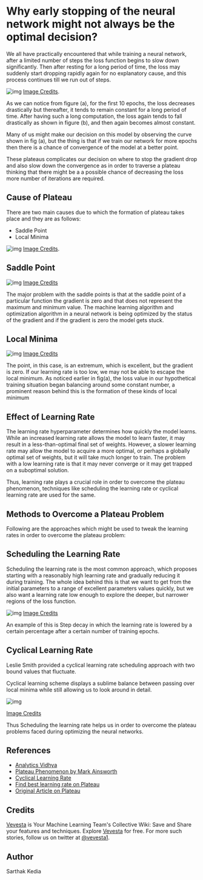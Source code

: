 # Why early stopping of the neural network might not always be the optimal decision?
We all have practically encountered that while training a neural network, after a limited number of steps the loss function begins to slow down significantly. Then after resting for a long period of time, the loss may suddenly start dropping rapidly again for no explanatory cause, and this process continues till we run out of steps.

![img](https://cdn-images-1.medium.com/max/900/0*rA05n6siCddLinjn.png)
[Image Credits](https://cdn-images-1.medium.com/max/900/0*rA05n6siCddLinjn.png).

As we can notice from figure (a), for the first 10 epochs, the loss decreases drastically but thereafter, it tends to remain constant for a long period of time. After having such a long computation, the loss again tends to fall drastically as shown in figure (b), and then again becomes almost constant.

Many of us might make our decision on this model by observing the curve shown in fig (a), but the thing is that if we train our network for more epochs then there is a chance of convergence of the model at a better point.

These plateaus complicates our decision on where to stop the gradient drop and also slow down the convergence as in order to traverse a plateau thinking that there might be a a possible chance of decreasing the loss more number of iterations are required.

## Cause of Plateau
There are two main causes due to which the formation of plateau takes place and they are as follows:
* Saddle Point
* Local Minima

![img](https://cdn-images-1.medium.com/max/900/1*-ya2AEsB91XDsjXkMjs-tg.png)
[Image Credits](https://medium.com/r/?url=https%3A%2F%2Fwww.researchgate.net%2Ffigure%2FDefinition-of-grey-level-blobs-from-local-minima-and-saddle-points-2D-case_fig1_10651758).

## Saddle Point

![img](https://cdn-images-1.medium.com/max/900/0*OQE_bSxccQ6R45P5.png)
[Image Credits](https://medium.com/r/?url=https%3A%2F%2Fen.wikipedia.org%2Fwiki%2FSaddle_point)

The major problem with the saddle points is that at the saddle point of a particular function the gradient is zero and that does not represent the maximum and minimum value. The machine learning algorithm and optimization algorithm in a neural network is being optimized by the status of the gradient and if the gradient is zero the model gets stuck.

## Local Minima

![img](https://cdn-images-1.medium.com/max/900/0*UfvC_Z1JespJIOcr.png)
[Image Credits](https://www.researchgate.net/figure/1st-order-saddle-point-in-the-3-dimensional-surface-Surface-is-described-by-the_fig7_280804948)

The point, in this case, is an extremum, which is excellent, but the gradient is zero. If our learning rate is too low, we may not be able to escape the local minimum. As noticed earlier in fig(a), the loss value in our hypothetical training situation began balancing around some constant number, a  prominent reason behind this is the formation of these kinds of local minimum

## Effect of Learning Rate
The learning rate hyperparameter determines how quickly the model learns. While an increased learning rate allows the model to learn faster, it may result in a less-than-optimal final set of weights. However, a slower learning rate may allow the model to acquire a more optimal, or perhaps a globally optimal set of weights, but it will take much longer to train. The problem with a low learning rate is that it may never converge or it may get trapped on a suboptimal solution.

Thus, learning rate plays a crucial role in order to overcome the plateau phenomenon, techniques like scheduling the learning rate or cyclical learning rate are used for the same.

## Methods to Overcome a Plateau Problem
Following are the approaches which might be used to tweak the learning rates in order to overcome the plateau problem:

## Scheduling the Learning Rate
Scheduling the learning rate is the most common approach, which proposes starting with a reasonably high learning rate and gradually reducing it during training. The whole idea behind this is that we want to get from the initial parameters to a range of excellent parameters values quickly, but we also want a learning rate low enough to explore the deeper, but narrower regions of the loss function.

![img](https://cdn-images-1.medium.com/max/900/0*lv38Hvzb6PwX0ZNt.png)
[Image Credits](https://medium.com/r/?url=https%3A%2F%2Fwww.researchgate.net%2Ffigure%2FStep-Decay-Learning-Rate_fig3_337159046)

An example of this is Step decay in which the learning rate is lowered by a certain percentage after a certain number of training epochs.

## Cyclical Learning Rate
Leslie Smith provided a cyclical learning rate scheduling approach with two bound values that fluctuate.

Cyclical learning scheme displays a sublime balance between passing over local minima while still allowing us to look around in detail.

![img](https://cdn-images-1.medium.com/max/900/0*lgTFEwR5GT2u2EX4.png)

[Image Credits](https://medium.com/r/?url=https%3A%2F%2Farxiv.org%2Fpdf%2F1506.01186.pdf)

Thus Scheduling the learning rate helps us in order to overcome the plateau problems faced during optimizing the neural networks.

## References
* [Analytics Vidhya](https://medium.com/r/?url=https%3A%2F%2Fanalyticsindiamag.com%2Fwhat-is-the-plateau-problem-in-neural-networks-and-how-to-fix-it%2F)
* [Plateau Phenomenon by Mark Ainsworth](https://medium.com/r/?url=https%3A%2F%2Farxiv.org%2Fpdf%2F2007.07213.pdf)
* [Cyclical Learning Rate](https://medium.com/r/?url=https%3A%2F%2Farxiv.org%2Fpdf%2F1506.01186.pdf)
* [Find best learning rate on Plateau](https://medium.com/r/?url=https%3A%2F%2Fgithub.com%2FJonnoFTW%2Fkeras_find_lr_on_plateau)
* [Original Article on Plateau](https://www.vevesta.com/blog/13_Why_early_stopping_of_the_neural_network_might_not_always_be_the_optimal_decision?utm_source=GitHub_VevestaX_plateauProblem)

## Credits
[Vevesta](https://www.vevesta.com?utm_source=Github_VevestaX_Plateau) is Your Machine Learning Team's Collective Wiki: Save and Share your features and techniques. Explore [Vevesta](https://www.vevesta.com?utm_source=Github_VevestaX_Plateau) for free. For more such stories, follow us on twitter at [@vevesta1](http://twitter.com/vevesta1).

## Author
Sarthak Kedia
